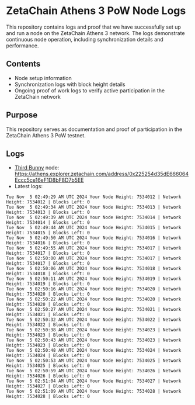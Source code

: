 # ZetaChain Athens 3 PoW Node Logs
This repository contains logs and proof that we have successfully set up and run a node on the ZetaChain Athens 3 network. The logs demonstrate continuous node operation, including synchronization details and performance.

## Contents
- Node setup information
- Synchronization logs with block height details
- Ongoing proof of work logs to verify active participation in the ZetaChain network

## Purpose
This repository serves as documentation and proof of participation in the ZetaChain Athens 3 PoW testnet.

## Logs

- [Third Bunny](https://thirdbunny.xyz/) node: https://athens.explorer.zetachain.com/address/0x225254d35dE666064Eccc5ce16eF1D8bF8D7b5EE
- Latest logs:
```
Tue Nov  5 02:49:29 AM UTC 2024 Your Node Height: 7534012 | Network Height: 7534012 | Blocks Left: 0
Tue Nov  5 02:49:34 AM UTC 2024 Your Node Height: 7534013 | Network Height: 7534013 | Blocks Left: 0
Tue Nov  5 02:49:39 AM UTC 2024 Your Node Height: 7534014 | Network Height: 7534014 | Blocks Left: 0
Tue Nov  5 02:49:44 AM UTC 2024 Your Node Height: 7534015 | Network Height: 7534015 | Blocks Left: 0
Tue Nov  5 02:49:50 AM UTC 2024 Your Node Height: 7534016 | Network Height: 7534016 | Blocks Left: 0
Tue Nov  5 02:49:55 AM UTC 2024 Your Node Height: 7534017 | Network Height: 7534017 | Blocks Left: 0
Tue Nov  5 02:50:00 AM UTC 2024 Your Node Height: 7534017 | Network Height: 7534017 | Blocks Left: 0
Tue Nov  5 02:50:06 AM UTC 2024 Your Node Height: 7534018 | Network Height: 7534018 | Blocks Left: 0
Tue Nov  5 02:50:11 AM UTC 2024 Your Node Height: 7534019 | Network Height: 7534019 | Blocks Left: 0
Tue Nov  5 02:50:16 AM UTC 2024 Your Node Height: 7534020 | Network Height: 7534020 | Blocks Left: 0
Tue Nov  5 02:50:22 AM UTC 2024 Your Node Height: 7534020 | Network Height: 7534020 | Blocks Left: 0
Tue Nov  5 02:50:27 AM UTC 2024 Your Node Height: 7534021 | Network Height: 7534021 | Blocks Left: 0
Tue Nov  5 02:50:32 AM UTC 2024 Your Node Height: 7534022 | Network Height: 7534022 | Blocks Left: 0
Tue Nov  5 02:50:38 AM UTC 2024 Your Node Height: 7534023 | Network Height: 7534023 | Blocks Left: 0
Tue Nov  5 02:50:43 AM UTC 2024 Your Node Height: 7534023 | Network Height: 7534023 | Blocks Left: 0
Tue Nov  5 02:50:48 AM UTC 2024 Your Node Height: 7534024 | Network Height: 7534024 | Blocks Left: 0
Tue Nov  5 02:50:53 AM UTC 2024 Your Node Height: 7534025 | Network Height: 7534025 | Blocks Left: 0
Tue Nov  5 02:50:59 AM UTC 2024 Your Node Height: 7534026 | Network Height: 7534026 | Blocks Left: 0
Tue Nov  5 02:51:04 AM UTC 2024 Your Node Height: 7534027 | Network Height: 7534027 | Blocks Left: 0
Tue Nov  5 02:51:09 AM UTC 2024 Your Node Height: 7534028 | Network Height: 7534028 | Blocks Left: 0
```
